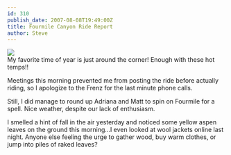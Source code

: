 ```yaml
---
id: 310
publish_date: 2007-08-08T19:49:00Z
title: Fourmile Canyon Ride Report
author: Steve
---
```

[![](http://www.flagstafffrenzy.org/wp-content/uploads/2007/08/312713-lg.jpg)](http://www.flagstafffrenzy.org/wp-content/uploads/2007/08/312713-lg.jpg)  
My favorite time of year is just around the corner! Enough with these hot temps!!

Meetings this morning prevented me from posting the ride before actually riding, so I apologize to the Frenz for the last minute phone calls.

Still, I did manage to round up Adriana and Matt to spin on Fourmile for a spell. Nice weather, despite our lack of enthusiasm.

I smelled a hint of fall in the air yesterday and noticed some yellow aspen leaves on the ground this morning...I even looked at wool jackets online last night. Anyone else feeling the urge to gather wood, buy warm clothes, or jump into piles of raked leaves?